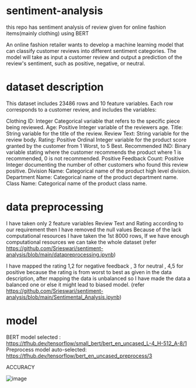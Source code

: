 
# sentiment-analysis
this repo has sentiment analysis of review given for online fashion items(mainly clothing) using BERT

An online fashion retailer wants to develop a machine learning model that can classify customer reviews into different sentiment categories. The model will take as input a customer review and output a prediction of the review's sentiment, such as positive, negative, or neutral.

# dataset description 

This dataset includes 23486 rows and 10 feature variables. Each row corresponds to a customer review, and includes the variables:

Clothing ID: Integer Categorical variable that refers to the specific piece being reviewed.
Age: Positive Integer variable of the reviewers age.
Title: String variable for the title of the review.
Review Text: String variable for the review body.
Rating: Positive Ordinal Integer variable for the product score granted by the customer from 1 Worst, to 5 Best.
Recommended IND: Binary variable stating where the customer recommends the product where 1 is recommended, 0 is not recommended.
Positive Feedback Count: Positive Integer documenting the number of other customers who found this review positive.
Division Name: Categorical name of the product high level division.
Department Name: Categorical name of the product department name.
Class Name: Categorical name of the product class name.


# data preprocessing 

I have taken only 2 feature variables Review Text and Rating according to our requirement then I have removed the null values Because of the lack computational resources I have taken the 1st 8000 rows, If we have enough computational resources we can take the whole dataset (refer https://github.com/Srieswari/sentiment-analysis/blob/main/datapreprocessing.ipynb)

I have mapped the rating 1,2 for negative feedback , 3 for neutral , 4,5 for positive because the rating is from worst to best as given in the data description, after mapping the data is unbalanced so I have made the data a balanced one or else it might lead to biased model. (refer https://github.com/Srieswari/sentiment-analysis/blob/main/Sentimental_Analysis.ipynb)

# model 

BERT model selected           : https://tfhub.dev/tensorflow/small_bert/bert_en_uncased_L-4_H-512_A-8/1
Preprocess model auto-selected: https://tfhub.dev/tensorflow/bert_en_uncased_preprocess/3



ACCURACY


![image](https://github.com/Srieswari/sentiment-analysis/assets/99708903/706df4ce-7706-4db3-b26b-f825d539bf16)
